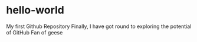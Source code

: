 # hello-world
My first Github Repository
Finally, I have got round to exploring the potential of GitHub
Fan of geese
